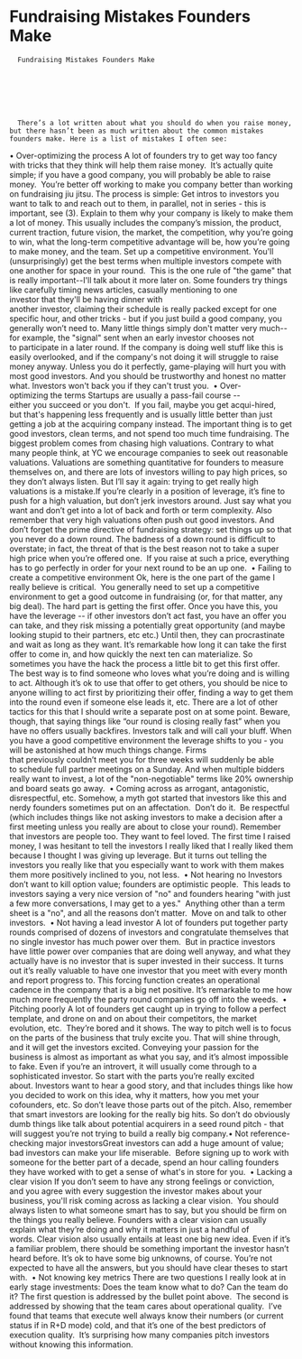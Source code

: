 # Fundraising Mistakes Founders Make


    
  
    

    
      Fundraising Mistakes Founders Make

      
    
  

  
    
      There’s a lot written about what you should do when you raise money, but there hasn’t been as much written about the common mistakes founders make. Here is a list of mistakes I often see: 
• Over-optimizing the process
A lot of founders try to get way too fancy with tricks that they think will help them raise money.  It’s actually quite simple; if you have a good company, you will probably be able to raise money.  You’re better off working to make you company better than working on fundraising jiu jitsu. The process is simple:
Get intros to investors you want to talk to and reach out to them, in parallel, not in series - this is important, see (3).
Explain to them why your company is likely to make them a lot of money. This usually includes the company’s mission, the product, current traction, future vision, the market, the competition, why you’re going to win, what the long-term competitive advantage will be, how you’re going to make money, and the team.
Set up a competitive environment. You'll (unsurprisingly) get the best terms when multiple investors compete with one another for space in your round.  This is the one rule of "the game" that is really important--I'll talk about it more later on.
Some founders try things like carefully timing news articles, casually mentioning to one investor that they'll be having dinner with another investor, claiming their schedule is really packed except for one specific hour, and other tricks - but if you just build a good company, you generally won’t need to. Many little things simply don't matter very much--for example, the "signal" sent when an early investor chooses not to participate in a later round. If the company is doing well stuff like this is easily overlooked, and if the company's not doing it will struggle to raise money anyway. Unless you do it perfectly, game-playing will hurt you with most good investors. And you should be trustworthy and honest no matter what. Investors won't back you if they can't trust you. 
• Over-optimizing the terms
Startups are usually a pass-fail course -- either you succeed or you don't.  If you fail, maybe you get acqui-hired, but that's happening less frequently and is usually little better than just getting a job at the acquiring company instead. The important thing is to get good investors, clean terms, and not spend too much time fundraising. The biggest problem comes from chasing high valuations. Contrary to what many people think, at YC we encourage companies to seek out reasonable valuations. Valuations are something quantitative for founders to measure themselves on, and there are lots of investors willing to pay high prices, so they don’t always listen. But I’ll say it again: trying to get really high valuations is a mistake.If you’re clearly in a position of leverage, it’s fine to push for a high valuation, but don’t jerk investors around. Just say what you want and don’t get into a lot of back and forth or term complexity. Also remember that very high valuations often push out good investors. And don’t forget the prime directive of fundraising strategy: set things up so that you never do a down round. The badness of a down round is difficult to overstate; in fact, the threat of that is the best reason not to take a super high price when you’re offered one.  If you raise at such a price, everything has to go perfectly in order for your next round to be an up one. 
• Failing to create a competitive environment
Ok, here is the one part of the game I really believe is critical.  You generally need to set up a competitive environment to get a good outcome in fundraising (or, for that matter, any big deal). The hard part is getting the first offer. Once you have this, you have the leverage -- if other investors don’t act fast, you have an offer you can take, and they risk missing a potentially great opportunity (and maybe looking stupid to their partners, etc etc.) Until then, they can procrastinate and wait as long as they want. It’s remarkable how long it can take the first offer to come in, and how quickly the next ten can materialize. So sometimes you have the hack the process a little bit to get this first offer. The best way is to find someone who loves what you’re doing and is willing to act. Although it’s ok to use that offer to get others, you should be nice to anyone willing to act first by prioritizing their offer, finding a way to get them into the round even if someone else leads it, etc. There are a lot of other tactics for this that I should write a separate post on at some point. Beware, though, that saying things like “our round is closing really fast” when you have no offers usually backfires. Investors talk and will call your bluff. When you have a good competitive environment the leverage shifts to you - you will be astonished at how much things change. Firms that previously couldn’t meet you for three weeks will suddenly be able to schedule full partner meetings on a Sunday. And when multiple bidders really want to invest, a lot of the "non-negotiable" terms like 20% ownership and board seats go away. 
• Coming across as arrogant, antagonistic, disrespectful, etc.
Somehow, a myth got started that investors like this and nerdy founders sometimes put on an affectation.  Don’t do it.  Be respectful (which includes things like not asking investors to make a decision after a first meeting unless you really are about to close your round). Remember that investors are people too. They want to feel loved. The first time I raised money, I was hesitant to tell the investors I really liked that I really liked them because I thought I was giving up leverage. But it turns out telling the investors you really like that you especially want to work with them makes them more positively inclined to you, not less. 
• Not hearing no
Investors don’t want to kill option value; founders are optimistic people.  This leads to investors saying a very nice version of "no" and founders hearing "with just a few more conversations, I may get to a yes."  Anything other than a term sheet is a "no", and all the reasons don’t matter.  Move on and talk to other investors. 
• Not having a lead investor
A lot of founders put together party rounds comprised of dozens of investors and congratulate themselves that no single investor has much power over them.  But in practice investors have little power over companies that are doing well anyway, and what they actually have is no investor that is super invested in their success. It turns out it’s really valuable to have one investor that you meet with every month and report progress to. This forcing function creates an operational cadence in the company that is a big net positive. It’s remarkable to me how much more frequently the party round companies go off into the weeds. 
• Pitching poorly
A lot of founders get caught up in trying to follow a perfect template, and drone on and on about their competitors, the market evolution, etc.  They’re bored and it shows. The way to pitch well is to focus on the parts of the business that truly excite you. That will shine through, and it will get the investors excited. Conveying your passion for the business is almost as important as what you say, and it’s almost impossible to fake. Even if you’re an introvert, it will usually come through to a sophisticated investor. So start with the parts you’re really excited about. Investors want to hear a good story, and that includes things like how you decided to work on this idea, why it matters, how you met your cofounders, etc. So don’t leave those parts out of the pitch. Also, remember that smart investors are looking for the really big hits. So don’t do obviously dumb things like talk about potential acquirers in a seed round pitch - that will suggest you’re not trying to build a really big company.• Not reference-checking major investorsGreat investors can add a huge amount of value; bad investors can make your life miserable.  Before signing up to work with someone for the better part of a decade, spend an hour calling founders they have worked with to get a sense of what's in store for you. 
• Lacking a clear vision
If you don’t seem to have any strong feelings or conviction, and you agree with every suggestion the investor makes about your business, you'll risk coming across as lacking a clear vision.  You should always listen to what someone smart has to say, but you should be firm on the things you really believe. Founders with a clear vision can usually explain what they’re doing and why it matters in just a handful of words. Clear vision also usually entails at least one big new idea. Even if it’s a familiar problem, there should be something important the investor hasn’t heard before. It’s ok to have some big unknowns, of course. You’re not expected to have all the answers, but you should have clear theses to start with. 
• Not knowing key metrics
There are two questions I really look at in early stage investments:
Does the team know what to do?
Can the team do it?
The first question is addressed by the bullet point above.  The second is addressed by showing that the team cares about operational quality.  I’ve found that teams that execute well always know their numbers (or current status if in R+D mode) cold, and that it’s one of the best predictors of execution quality.  It’s surprising how many companies pitch investors without knowing this information.
    
  


  
